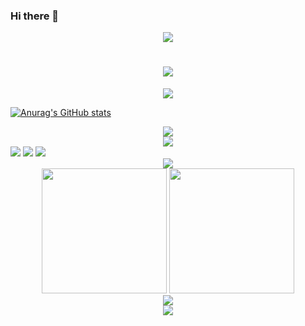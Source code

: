 <!--
**narutohyc/narutohyc** is a ✨ _special_ ✨ repository because its `README.md` (this file) appears on your GitHub profile.

Here are some ideas to get you started:
- 🔭 I’m currently working on ...
- 🌱 I’m currently learning ...
- 👯 I’m looking to collaborate on ...
- 🤔 I’m looking for help with ...
- 💬 Ask me about ...
- 📫 How to reach me: ...
- 😄 Pronouns: ...
- ⚡ Fun fact: ...
-->


### Hi there 👋
<center>
	<img src="https://s2.loli.net/2022/03/23/7Hhl5pBTseoObDS.jpg" >
</center>

<h1 align="center">
	<img src="https://readme-typing-svg.herokuapp.com/?lines=console.log(%22Hello%2C%20World!%22);narutohyc小盆友祝您今天愉快!&center=true&size=27">
</h1>

<div align="center">
	<img src="https://metrics.lecoq.io/narutohyc?template=classic&config.timezone=Asia%2FShanghai">
</div>


[![Anurag's GitHub stats](https://github-readme-stats.vercel.app/api?username=narutohyc)](https://github.com/narutohyc/github-readme-stats)



<div align="center">
	<img  src="https://github-profile-trophy.vercel.app/?username=narutohyc" />
</div>
<div align="center">
	<img  src="https://visitor-badge.glitch.me/badge?page_id=narutohyc" />
</div>



<span >
	<img  src="https://img.shields.io/badge/-HTML5-E34F26?style=flat-square&logo=html5&logoColor=white" />
	<img  src="https://img.shields.io/badge/-CSS3-1572B6?style=flat-square&logo=css3" />
	<img  src="https://img.shields.io/badge/-JavaScript-oringe?style=flat-square&logo=javascript" />
</span>


<div align="center">
	<img src="https://activity-graph.herokuapp.com/graph?username=narutohyc&theme=xcode" />
</div>


<div align="center">
	<img  src="https://github-readme-streak-stats.herokuapp.com/?user=narutohyc" height=200px/>
    <img src="https://stats.justsong.cn/api/csdn?id=u013545389"  height=200px>
</div>

<div align="center">
	<img  src="https://github-readme-streak-stats.herokuapp.com/?user=narutohyc" />
</div>


<div align="center">
	<img src="https://stats.justsong.cn/api/csdn?id=u013545389">
</div>



